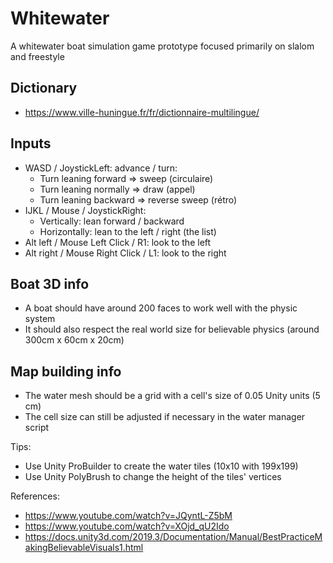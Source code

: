 # Whitewater
A whitewater boat simulation game prototype focused primarily on slalom and freestyle

## Dictionary
- https://www.ville-huningue.fr/fr/dictionnaire-multilingue/

## Inputs
- WASD / JoystickLeft: advance / turn:
  - Turn leaning forward => sweep (circulaire)
  - Turn leaning normally => draw (appel)
  - Turn leaning backward => reverse sweep (rétro)
- IJKL / Mouse / JoystickRight:
  - Vertically: lean forward / backward
  - Horizontally: lean to the left / right (the list)
- Alt left / Mouse Left Click / R1: look to the left
- Alt right / Mouse Right Click / L1: look to the right

## Boat 3D info
- A boat should have around 200 faces to work well with the physic system
- It should also respect the real world size for believable physics (around 300cm x 60cm x 20cm)

## Map building info
- The water mesh should be a grid with a cell's size of 0.05 Unity units (5 cm)
- The cell size can still be adjusted if necessary in the water manager script

Tips:
- Use Unity ProBuilder to create the water tiles (10x10 with 199x199)
- Use Unity PolyBrush to change the height of the tiles' vertices

References:
- https://www.youtube.com/watch?v=JQyntL-Z5bM
- https://www.youtube.com/watch?v=XOjd_qU2Ido
- https://docs.unity3d.com/2019.3/Documentation/Manual/BestPracticeMakingBelievableVisuals1.html
